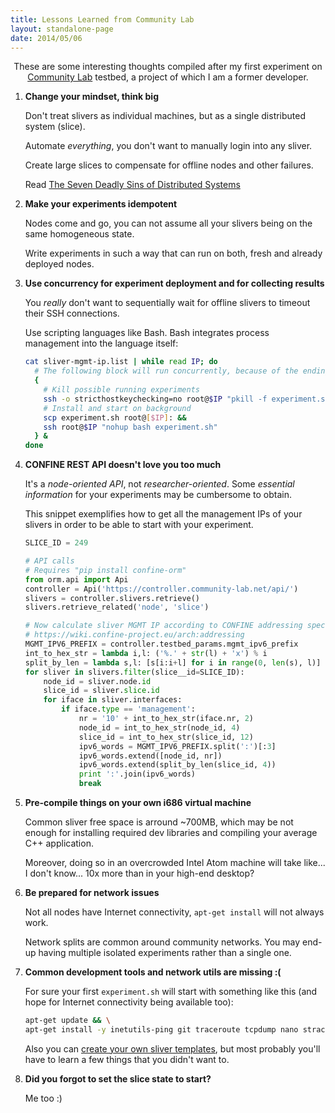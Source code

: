 ```yaml
---
title: Lessons Learned from Community Lab
layout: standalone-page
date: 2014/05/06
---
```


<p class="message" style="text-align:center">
    These are some interesting thoughts compiled after my first experiment on 
    <a href="http://community-lab.net/">Community Lab</a> testbed, a project of which I am a former developer.
</p>


1. **Change your mindset, think big**
    
    Don't treat slivers as individual machines, but as a single distributed system (slice).
    
    Automate *everything*, you don't want to manually login into any sliver.
    
    Create large slices to compensate for offline nodes and other failures.
    
    Read [The Seven Deadly Sins of Distributed Systems](https://www.usenix.org/events/worlds04/tech/full_papers/muir/muir.pdf)


2. **Make your experiments idempotent**

    Nodes come and go, you can not assume all your slivers being on the same homogeneous state.
    
    Write experiments in such a way that can run on both, fresh and already deployed nodes.


3. **Use concurrency for experiment deployment and for collecting results**

    You *really* don't want to sequentially wait for offline slivers to timeout their SSH connections.
    
    Use scripting languages like Bash. Bash integrates process management into the language itself:
    
    ```bash
    cat sliver-mgmt-ip.list | while read IP; do
      # The following block will run concurrently, because of the ending &
      {
        # Kill possible running experiments
        ssh -o stricthostkeychecking=no root@$IP "pkill -f experiment.sh"
        # Install and start on background
        scp experiment.sh root@[$IP]: &&
        ssh root@$IP "nohup bash experiment.sh"
      } &
    done
    ```


4. **CONFINE REST API doesn't love you too much**

    It's a *node-oriented API*, not *researcher-oriented*. Some *essential information* for your experiments may be cumbersome to obtain.
    
    This snippet exemplifies how to get all the management IPs of your slivers in order to be able to start with your experiment.
    
    ```python
    SLICE_ID = 249
    
    # API calls
    # Requires "pip install confine-orm"
    from orm.api import Api
    controller = Api('https://controller.community-lab.net/api/')
    slivers = controller.slivers.retrieve()
    slivers.retrieve_related('node', 'slice')
    
    # Now calculate sliver MGMT IP according to CONFINE addressing specs
    # https://wiki.confine-project.eu/arch:addressing
    MGMT_IPV6_PREFIX = controller.testbed_params.mgmt_ipv6_prefix
    int_to_hex_str = lambda i,l: ('%.' + str(l) + 'x') % i
    split_by_len = lambda s,l: [s[i:i+l] for i in range(0, len(s), l)]
    for sliver in slivers.filter(slice__id=SLICE_ID):
        node_id = sliver.node.id
        slice_id = sliver.slice.id
        for iface in sliver.interfaces:
            if iface.type == 'management':
                nr = '10' + int_to_hex_str(iface.nr, 2)
                node_id = int_to_hex_str(node_id, 4)
                slice_id = int_to_hex_str(slice_id, 12)
                ipv6_words = MGMT_IPV6_PREFIX.split(':')[:3]
                ipv6_words.extend([node_id, nr])
                ipv6_words.extend(split_by_len(slice_id, 4))
                print ':'.join(ipv6_words)
                break
    ```


5. **Pre-compile things on your own i686 virtual machine**

    Common sliver free space is arround ~700MB, which may be not enough for installing required dev libraries and compiling your average C++ application.
    
    Moreover, doing so in an overcrowded Intel Atom machine will take like... I don't know... 10x more than in your high-end desktop?


6. **Be prepared for network issues**

    Not all nodes have Internet connectivity, `apt-get install` will not always work.

    Network splits are common around community networks. You may end-up having multiple isolated experiments rather than a single one.


7. **Common development tools and network utils are missing :(**

    For sure your first `experiment.sh` will start with something like this (and hope for Internet connectivity being available too):
    
    ```bash
    apt-get update && \
    apt-get install -y inetutils-ping git traceroute tcpdump nano strace screen
    ```
    
    Also you can [create your own sliver templates](https://wiki.confine-project.eu/soft:debian-template), but most probably you'll have to learn a few things that you didn't want to.


8. **Did you forgot to set the slice state to start?**
    
    Me too :)
